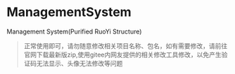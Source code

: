 # ManagementSystem
Management System(Purified RuoYi Structure)

>正常使用即可，请勿随意修改相关项目名称、包名，如有需要修改，请前往官网下载最新版zip,使用gitee内网友提供的相关修改工具修改，以免产生验证码无法显示、头像无法修改等问题
